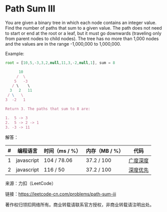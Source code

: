 # Path Sum III

You are given a binary tree in which each node contains an integer value.
Find the number of paths that sum to a given value.
The path does not need to start or end at the root or a leaf, but it must go downwards (traveling only from parent nodes to child nodes).
The tree has no more than 1,000 nodes and the values are in the range -1,000,000 to 1,000,000. 

Example: 

``` javascript
root = [10,5,-3,3,2,null,11,3,-2,null,1], sum = 8

      10
     /  \
    5   -3
   / \    \
  3   2   11
 / \   \
3  -2   1

Return 3. The paths that sum to 8 are:

1.  5 -> 3
2.  5 -> 2 -> 1
3. -3 -> 11
```

解答：

**#**|**编程语言**|**时间（ms / %）**|**内存（MB / %）**|**代码**
--|--|--|--|--
1|javascript|104 / 78.06|37.2 / 100|[广度深度](./javascript/ac_v1.js)
2|javascript|116 / 50|37.2 / 100|[深度优先](./javascript/ac_v2.js)

来源：力扣（LeetCode）

链接：https://leetcode-cn.com/problems/path-sum-iii

著作权归领扣网络所有。商业转载请联系官方授权，非商业转载请注明出处。
